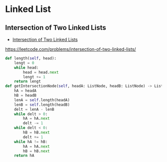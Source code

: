 # Linked List

## Intersection of Two Linked Lists

+ [Intersection of Two Linked Lists](#intersection-of-two-linked-lists)

https://leetcode.com/problems/intersection-of-two-linked-lists/

``` python
def length(self, head):
    lengt = 0
    while head:
        head = head.next
        lengt += 1
    return lengt
def getIntersectionNode(self, headA: ListNode, headB: ListNode) -> ListNode:
    hA = headA
    hB = headB
    lenA = self.length(headA)
    lenB = self.length(headB)
    delt = lenA - lenB
    while delt > 0:
        hA = hA.next
        delt -= 1
    while delt < 0:
        hB = hB.next
        delt += 1
    while hA != hB:
        hA = hA.next
        hB = hB.next
    return hA
```